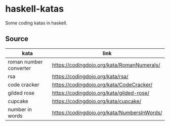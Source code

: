 # haskell-katas
Some coding katas in haskell.



## Source

| kata                   | link                                       |
| ---------------------- | ------------------------------------------ |
| roman number converter | https://codingdojo.org/kata/RomanNumerals/ |
| rsa                    | https://codingdojo.org/kata/rsa/           |
| code cracker           | https://codingdojo.org/kata/CodeCracker/   |
| gilded rose            | https://codingdojo.org/kata/gilded-rose/   |
| cupcake                | https://codingdojo.org/kata/cupcake/       |
| number in words        | https://codingdojo.org/kata/NumbersInWords/|
